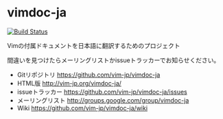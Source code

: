 # vimdoc-ja

[![Build Status](https://travis-ci.org/vim-jp/vimdoc-ja.svg?branch=devel)](https://travis-ci.org/vim-jp/vimdoc-ja)

Vimの付属ドキュメントを日本語に翻訳するためのプロジェクト

間違いを見つけたらメーリングリストかissueトラッカーでお知らせください。

- Gitリポジトリ https://github.com/vim-jp/vimdoc-ja
- HTML版 http://vim-jp.org/vimdoc-ja/
- issueトラッカー https://github.com/vim-jp/vimdoc-ja/issues
- メーリングリスト http://groups.google.com/group/vimdoc-ja
- Wiki https://github.com/vim-jp/vimdoc-ja/wiki
